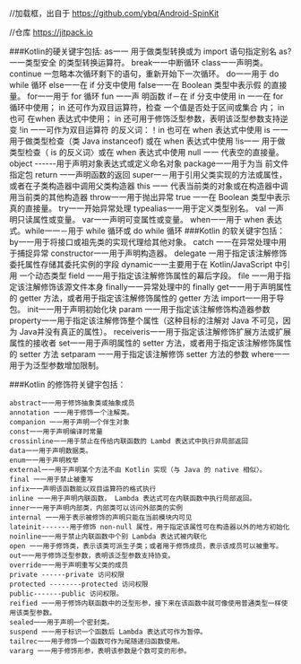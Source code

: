 //加载框，出自于
https://github.com/ybq/Android-SpinKit

//仓库
https://jitpack.io

###Kotlin的硬关键宇包括:
    as一一 用于做类型转换或为 import 语句指定别名
    as?一一类型安全 的类型转换运算符。
    break一一中断循环
    class一一声明类。
    continue 一忽略本次循环剩下的语句，重新开始下一次循环。
    do一一用于 do while 循环
    else一一在 if 分支中使用
    false一一在 Boolean 类型中表示假 的直接量。
    for一一用于 for 循环
    fun 一一声 明函数
    if－在 if 分支中使用
    in 一一在 for 循环中使用； in 还可作为双目运算符，检查 一个值是否处于区间或集合 内；
    in 也可 在when 表达式中使用； in 还可用于修饰泛型参数，表明该泛型参数支持逆变
    !in 一一可作为双目运算符 的反义词：！in 也可在 when 表达式中使用
    is 一一用于做类型检查（类 Java instanceof) 或在 when 表达式中使用
    !is一一 用于做类型检查（ is 的反义词〉或在 when 表达式中使用
    null 一一 代表空的直接量。
    object ------用于声明对象表达式或定义命名对象
    package一一用于为当 前文件指定包
    return 一一声明函数的返回
    super一－用于引用父类实现的方法或属性，或者在子类构造器中调用父类构造器
    this 一一 代表当前类的对象或在构造器中调用当前类的其他构造器
    throw一一用于抛出异常
    true 一一在 Boolean 类型中表示真的直接量。
    try一一开始异常处理
    typealias一一用于定义类型别名。
    val 一声明只读属性或变量。
    var一一声明可变属性或变量。
    when一一用于 when 表达式。while一一－用于 while 循环或 do while 循环
###Kotlin 的软关键宇包括：
    by一一用于将接口或祖先类的实现代理给其他对象。
    catch 一一在异常处理中用于捕捉异常
    constructor一一用于声明构造器。
    delegate 一用于指定该注解修饰委托属性存储其委托实例的字段
    dynamic一一主要用于在 Kotlin/JavaScript 中引用 一个动态类型
    field 一一用于指定该注解修饰属性的幕后字段。
    file 一一用于指定该注解修饰该源文件本身
    finally一一异常处理中的 finally
    get一一用于声明属性的 getter 方法，或者用于指定该注解修饰属性的 getter 方法
    import一一用于导包。
    init一一用于声明初始化块
    param 一一用于指定该注解修饰构造器参数
    property一一用于指定该注解修饰整个属性（这种目标的注解对 Java 不可见，因为 Java并没有真正的属性）。
    receiveris一一用于指定该注解修饰扩展方法或扩展属性的接收者
    set一一用于声明属性的 setter 方法，或者用于指定该注解修饰属性的 setter 方法
    setparam 一一用于指定该注解修饰 setter 方法的参数
    where一一用于为泛型参数增加限制。
 
 ###Kotlin 的修饰符关键宇包括：
    
    abstract一一用于修饰抽象类或抽象成员
    annotation 一一用于修饰一个注解类。
    companion 一一用于声明一个伴生对象
    const一一用于声明编译时常量
    crossinline一一用于禁止在传给内联函数的 Lambd 表达式中执行非局部返回
    data一一用于声明数据类。
    enum一一用于声明枚举
    external一一用于声明某个方法不由 Kotlin 实现（与 Java 的 native 相似〉。
    final 一一用于禁止被重写
    infix一一声明该函数能以双目运算符的格式执行
    inline 一一用于声明内联函数， Lambda 表达式可在内联函数中执行局部返回。
    inner一一用于声明内部类，内部类可以访问外部类的实例
    internal 一一用于表示被修饰的声明只能在当前模块内可见
    lateinit-------用于修饰 non-null 属性，用于指定该属性可在构造器以外的地方初始化
    noinline一一用于禁止内联函数中个别 Lambda 表达式被内联化
    open 一一用于修饰类，表示该类可派生子类；或者用于修饰成员，表示该成员可以被重写。
    out一一用于修饰泛型参数，表明该泛型参数支持协变。
    override一一用于声明重写父类的成员
    private ------private 访问权限
    protected --------protected 访问权限
    public-------public 访问权限。
    reified 一一用于修饰内联函数中的泛型形参，接下来在该函数中就可像使用普通类型一样使用该类型参数。
    sealed一一用于声明一个密封类。
    suspend 一一用于标识一个函数后 Lambda 表达式可作为暂停。
    tailrec一一用于修饰一个函数可作为尾随递归函数使用。
    vararg 一一用于修饰形参，表明该参数是个数可变的形参。 